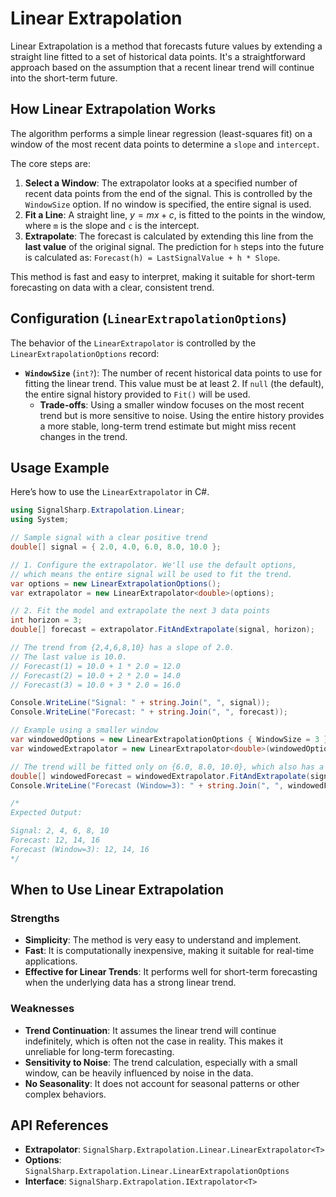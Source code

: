 # Linear Extrapolation

Linear Extrapolation is a method that forecasts future values by extending a straight line fitted to a set of historical data points. It's a straightforward approach based on the assumption that a recent linear trend will continue into the short-term future.

## How Linear Extrapolation Works

The algorithm performs a simple linear regression (least-squares fit) on a window of the most recent data points to determine a `slope` and `intercept`.

The core steps are:
1.  **Select a Window**: The extrapolator looks at a specified number of recent data points from the end of the signal. This is controlled by the `WindowSize` option. If no window is specified, the entire signal is used.
2.  **Fit a Line**: A straight line, $y = mx + c$, is fitted to the points in the window, where `m` is the slope and `c` is the intercept.
3.  **Extrapolate**: The forecast is calculated by extending this line from the **last value** of the original signal. The prediction for `h` steps into the future is calculated as: `Forecast(h) = LastSignalValue + h * Slope`.

This method is fast and easy to interpret, making it suitable for short-term forecasting on data with a clear, consistent trend.

## Configuration (`LinearExtrapolationOptions`)

The behavior of the `LinearExtrapolator` is controlled by the `LinearExtrapolationOptions` record:

* **`WindowSize`** (`int?`): The number of recent historical data points to use for fitting the linear trend. This value must be at least 2. If `null` (the default), the entire signal history provided to `Fit()` will be used.
    * **Trade-offs**: Using a smaller window focuses on the most recent trend but is more sensitive to noise. Using the entire history provides a more stable, long-term trend estimate but might miss recent changes in the trend.

## Usage Example

Here’s how to use the `LinearExtrapolator` in C#.

```csharp
using SignalSharp.Extrapolation.Linear;
using System;

// Sample signal with a clear positive trend
double[] signal = { 2.0, 4.0, 6.0, 8.0, 10.0 };

// 1. Configure the extrapolator. We'll use the default options,
// which means the entire signal will be used to fit the trend.
var options = new LinearExtrapolationOptions();
var extrapolator = new LinearExtrapolator<double>(options);

// 2. Fit the model and extrapolate the next 3 data points
int horizon = 3;
double[] forecast = extrapolator.FitAndExtrapolate(signal, horizon);

// The trend from {2,4,6,8,10} has a slope of 2.0.
// The last value is 10.0.
// Forecast(1) = 10.0 + 1 * 2.0 = 12.0
// Forecast(2) = 10.0 + 2 * 2.0 = 14.0
// Forecast(3) = 10.0 + 3 * 2.0 = 16.0

Console.WriteLine("Signal: " + string.Join(", ", signal));
Console.WriteLine("Forecast: " + string.Join(", ", forecast));

// Example using a smaller window
var windowedOptions = new LinearExtrapolationOptions { WindowSize = 3 };
var windowedExtrapolator = new LinearExtrapolator<double>(windowedOptions);

// The trend will be fitted only on {6.0, 8.0, 10.0}, which also has a slope of 2.0
double[] windowedForecast = windowedExtrapolator.FitAndExtrapolate(signal, horizon);
Console.WriteLine("Forecast (Window=3): " + string.Join(", ", windowedForecast));

/*
Expected Output:

Signal: 2, 4, 6, 8, 10
Forecast: 12, 14, 16
Forecast (Window=3): 12, 14, 16
*/
````

## When to Use Linear Extrapolation

### Strengths

  * **Simplicity**: The method is very easy to understand and implement.
  * **Fast**: It is computationally inexpensive, making it suitable for real-time applications.
  * **Effective for Linear Trends**: It performs well for short-term forecasting when the underlying data has a strong linear trend.

### Weaknesses

  * **Trend Continuation**: It assumes the linear trend will continue indefinitely, which is often not the case in reality. This makes it unreliable for long-term forecasting.
  * **Sensitivity to Noise**: The trend calculation, especially with a small window, can be heavily influenced by noise in the data.
  * **No Seasonality**: It does not account for seasonal patterns or other complex behaviors.

## API References

  * **Extrapolator**: `SignalSharp.Extrapolation.Linear.LinearExtrapolator<T>`
  * **Options**: `SignalSharp.Extrapolation.Linear.LinearExtrapolationOptions`
  * **Interface**: `SignalSharp.Extrapolation.IExtrapolator<T>`
